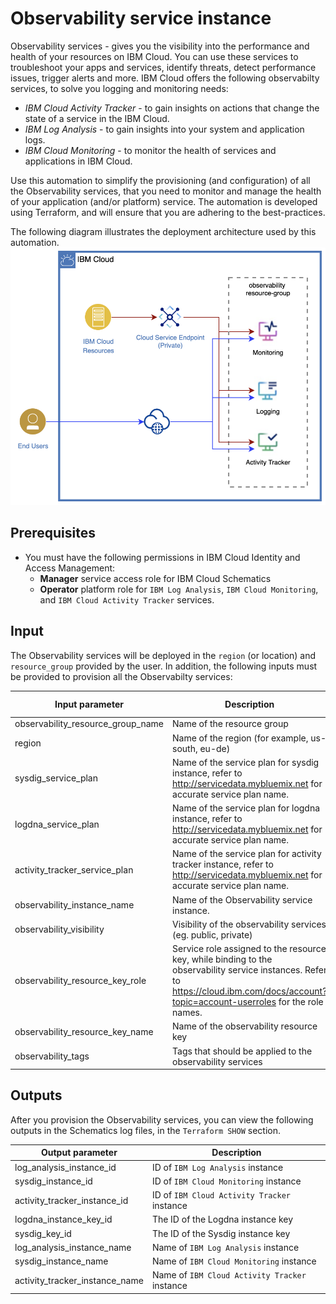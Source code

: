 # Observability service instance

Observability services - gives you the visibility into the performance and health of your resources on IBM Cloud.  You can use these services to troubleshoot your apps and services, identify threats, detect performance issues, trigger alerts and more.  IBM Cloud offers the following observabilty services, to solve you logging and monitoring needs:
* _IBM Cloud Activity Tracker_ - to gain insights on actions that change the state of a service in the IBM Cloud.
* _IBM Log Analysis_ - to gain insights into your system and application logs.
* _IBM Cloud Monitoring_ - to monitor the health of services and applications in IBM Cloud.

Use this automation to simplify the provisioning (and configuration) of all the Observability services, that you need to monitor and manage the health of your application (and/or platform) service.  The automation is developed using Terraform, and will ensure that you are adhering to the best-practices. 

The following diagram illustrates the deployment architecture used by this automation.
![Observability design](diagrams/observability.png)

## Prerequisites

* You must have the following permissions in IBM Cloud Identity and Access Management:
    * **Manager** service access role for IBM Cloud Schematics
    * **Operator** platform role for `IBM Log Analysis`, `IBM Cloud Monitoring`, and `IBM Cloud Activity Tracker` services.
 
 ## Input
The Observability services will be deployed in the `region` (or location) and `resource_group` provided by the user.
In addition, the following inputs must be provided to provision all the Observabilty services:

| Input parameter                    | Description                                          |               | Default Value |
|------------------------------------|------------------------------------------------------|---------------|---------------|
| observability_resource_group_name  | Name of the resource group                           | mandatory     |               |
| region                             | Name of the region (for example, us-south, eu-de) | mandatory     |               |
| sysdig_service_plan         | Name of the service plan for sysdig instance, refer to http://servicedata.mybluemix.net for accurate service plan name. | mandatory
| logdna_service_plan         | Name of the service plan for logdna instance, refer to http://servicedata.mybluemix.net for accurate service plan name. | mandatory
| activity_tracker_service_plan         | Name of the service plan for activity tracker instance, refer to http://servicedata.mybluemix.net for accurate service plan name. | mandatory
| observability_instance_name   | Name of the Observability service instance.  | mandatory |              |
|  observability_visibility                   | Visibility of the observability services (eg. public, private) | optional   | public        |
| observability_resource_key_role |Service role assigned to the resource key, while binding to the observability service instances.  Refer to https://cloud.ibm.com/docs/account?topic=account-userroles for the role names. | optional |  `Manager`            |
| observability_resource_key_name | Name of the observability resource key |optional |       test_key     |
| observability_tags | Tags that should be applied to the observability services | optional      |           |

## Outputs
After you provision the Observability services, you can view the following outputs in the Schematics log files, in the `Terraform SHOW` section.

| Output parameter              | Description                                      |
|-------------------------------|--------------------------------------------------|
| log_analysis_instance_id      | ID of `IBM Log Analysis` instance                |
| sysdig_instance_id                 | ID of `IBM Cloud Monitoring` instance            |
| activity_tracker_instance_id           | ID of `IBM Cloud Activity Tracker`  instance     |
| logdna_instance_key_id                 | The ID of the Logdna instance key  |
| sysdig_key_id           | The ID of the Sysdig instance key|
| log_analysis_instance_name      | Name of `IBM Log Analysis` instance                |
| sysdig_instance_name                 | Name of `IBM Cloud Monitoring` instance            |
| activity_tracker_instance_name           | Name of `IBM Cloud Activity Tracker`  instance     |

